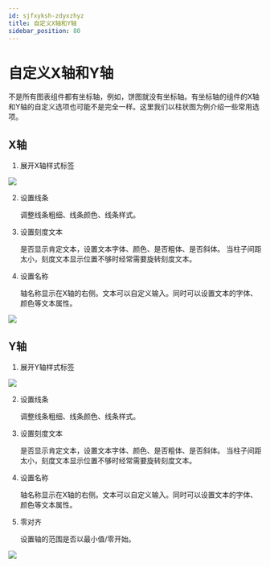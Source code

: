 ```yaml
---
id: sjfxyksh-zdyxzhyz
title: 自定义X轴和Y轴
sidebar_position: 80
---
```

# 自定义X轴和Y轴

不是所有图表组件都有坐标轴，例如，饼图就没有坐标轴。有坐标轴的组件的X轴和Y轴的自定义选项也可能不是完全一样。这里我们以柱状图为例介绍一些常用选项。

## X轴

1. 展开X轴样式标签

<div align="left"><img src="../../../static/img/datafor/visualizer/image-20220301195823531.png"  /> </div>

2. 设置线条

   调整线条粗细、线条颜色、线条样式。

3. 设置刻度文本

   是否显示肯定文本，设置文本字体、颜色、是否粗体、是否斜体。
   当柱子间距太小，刻度文本显示位置不够时经常需要旋转刻度文本。

4. 设置名称

   轴名称显示在X轴的右侧。文本可以自定义输入。同时可以设置文本的字体、颜色等文本属性。

<div align="left"><img src="../../../static/img/datafor/visualizer/image-20220301201153195.png"  /> </div>

## Y轴

1. 展开Y轴样式标签

<div align="left"><img src="../../../static/img/datafor/visualizer/image-20220301201414723.png"  /> </div>

2. 设置线条

   调整线条粗细、线条颜色、线条样式。

3. 设置刻度文本

   是否显示肯定文本，设置文本字体、颜色、是否粗体、是否斜体。
   当柱子间距太小，刻度文本显示位置不够时经常需要旋转刻度文本。

4. 设置名称

   轴名称显示在X轴的右侧。文本可以自定义输入。同时可以设置文本的字体、颜色等文本属性。

5. 零对齐

   设置轴的范围是否以最小值/零开始。

<div align="left"><img src="../../../static/img/datafor/visualizer/image-20220301204812520.png"  /> </div>